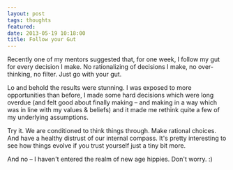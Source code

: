 ```yaml
---
layout: post
tags: thoughts
featured:
date: 2013-05-19 10:18:00
title: Follow your Gut
---
```

Recently one of my mentors suggested that, for one week,  I follow my gut for every decision I make. No rationalizing of decisions I make, no over-thinking, no filter. Just go with your gut.

Lo and behold the results were stunning. I was exposed to more opportunities than before, I made some hard decisions which were long overdue (and felt good about finally making – and making in a way which was in line with my values & beliefs) and it made me rethink quite a few of my underlying assumptions.

Try it. We are conditioned to think things through. Make rational choices. And have a healthy distrust of our internal compass. It's pretty interesting to see how things evolve if you trust yourself just a tiny bit more.

And no – I haven't entered the realm of new age hippies. Don't worry. :)